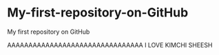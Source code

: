 # My-first-repository-on-GitHub
My first repository on GitHub

AAAAAAAAAAAAAAAAAAAAAAAAAAAAAAAA
I LOVE KIMCHI
 SHEESH
